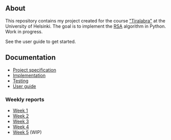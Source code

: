 ## About

This repository contains my project created for the course ["Tiralabra"](https://tiralabra.github.io/2022_p1/index) at the University of Helsinki. The goal is to implement the [RSA](https://en.wikipedia.org/wiki/RSA_(cryptosystem)) algorithm in Python. Work in progress.

See the user guide to get started.

## Documentation

- [Project specification](documentation/specification.md)
- [Implementation](documentation/implementation.md)
- [Testing](documentation/testing.md)
- [User guide](documentation/guide.md)

### Weekly reports

- [Week 1](documentation/reports/week1.md)
- [Week 2](documentation/reports/week2.md)
- [Week 3](documentation/reports/week3.md)
- [Week 4](documentation/reports/week4.md)
- [Week 5](documentation/reports/week5.md) (WIP)
<!--
- [Week 6](documentation/reports/week6.md)
-->
